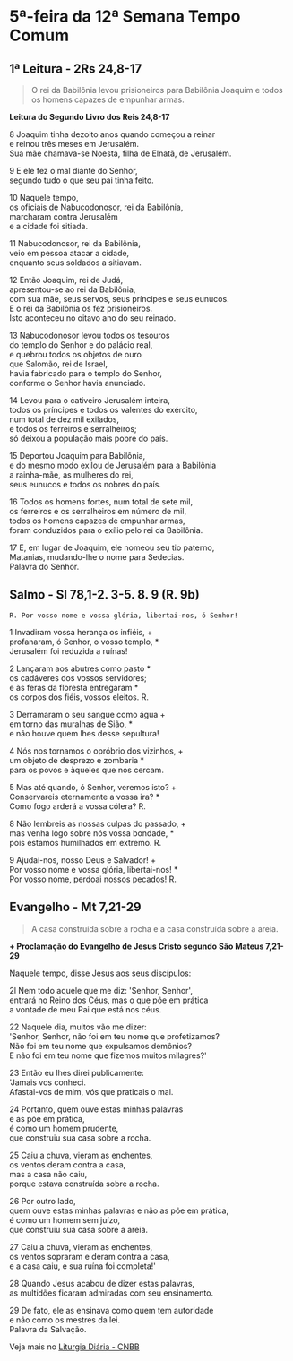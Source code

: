 # 5ª-feira da 12ª Semana Tempo Comum

## 1ª Leitura - 2Rs 24,8-17

> O rei da Babilônia levou prisioneiros para Babilônia Joaquim e todos os homens capazes de empunhar armas.

**Leitura do Segundo Livro dos Reis 24,8-17**

8 Joaquim tinha dezoito anos quando começou a reinar    
 e reinou três meses em Jerusalém.   
 Sua mãe chamava-se Noesta, filha de Elnatã, de Jerusalém.   
9 E ele fez o mal diante do Senhor,   
 segundo tudo o que seu pai tinha feito.   
10 Naquele tempo,   
 os oficiais de Nabucodonosor, rei da Babilônia,   
 marcharam contra Jerusalém   
 e a cidade foi sitiada.   
11 Nabucodonosor, rei da Babilônia,   
 veio em pessoa atacar a cidade,   
 enquanto seus soldados a sitiavam.   
12 Então Joaquim, rei de Judá,   
 apresentou-se ao rei da Babilônia,   
 com sua mãe, seus servos, seus príncipes e seus eunucos.   
 E o rei da Babilônia os fez prisioneiros.   
 Isto aconteceu no oitavo ano do seu reinado.   
13 Nabucodonosor levou todos os tesouros   
 do templo do Senhor e do palácio real,   
 e quebrou todos os objetos de ouro   
 que Salomão, rei de Israel,   
 havia fabricado para o templo do Senhor,   
 conforme o Senhor havia anunciado.   
14 Levou para o cativeiro Jerusalém inteira,   
 todos os príncipes e todos os valentes do exército,   
 num total de dez mil exilados,   
 e todos os ferreiros e serralheiros;   
 só deixou a população mais pobre do país.   
15 Deportou Joaquim para Babilônia,   
 e do mesmo modo exilou de Jerusalém para a Babilônia   
 a rainha-mãe, as mulheres do rei,   
 seus eunucos e todos os nobres do país.   
16 Todos os homens fortes, num total de sete mil,   
 os ferreiros e os serralheiros em número de mil,   
 todos os homens capazes de empunhar armas,   
 foram conduzidos para o exílio pelo rei da Babilônia.   
17 E, em lugar de Joaquim, ele nomeou seu tio paterno,   
 Matanias, mudando-lhe o nome para Sedecias.   
 Palavra do Senhor.

## Salmo - Sl 78,1-2. 3-5. 8. 9 (R. 9b)

`R. Por vosso nome e vossa glória, libertai-nos, ó Senhor!`

1 Invadiram vossa herança os infiéis, +   
 profanaram, ó Senhor, o vosso templo, *   
 Jerusalém foi reduzida a ruínas!   
2 Lançaram aos abutres como pasto *   
 os cadáveres dos vossos servidores;   
 e às feras da floresta entregaram *   
 os corpos dos fiéis, vossos eleitos. R.       
3 Derramaram o seu sangue como água +   
 em torno das muralhas de Sião, *   
 e não houve quem lhes desse sepultura!   
4 Nós nos tornamos o opróbrio dos vizinhos, +   
 um objeto de desprezo e zombaria *   
 para os povos e àqueles que nos cercam.   
5 Mas até quando, ó Senhor, veremos isto? +   
 Conservareis eternamente a vossa ira? *   
 Como fogo arderá a vossa cólera? R.       
8 Não lembreis as nossas culpas do passado, +   
 mas venha logo sobre nós vossa bondade, *   
 pois estamos humilhados em extremo. R.       
9 Ajudai-nos, nosso Deus e Salvador! +   
 Por vosso nome e vossa glória, libertai-nos! *   
 Por vosso nome, perdoai nossos pecados! R.

## Evangelho - Mt 7,21-29

> A casa construída sobre a rocha e a casa construída sobre a areia.

**+ Proclamação do Evangelho de Jesus Cristo segundo São Mateus  7,21-29**

Naquele tempo, disse Jesus aos seus discípulos:   
2l Nem todo aquele que me diz: 'Senhor, Senhor',   
 entrará no Reino dos Céus, mas o que põe em prática   
 a vontade de meu Pai que está nos céus.   
22 Naquele dia, muitos vão me dizer:   
 'Senhor, Senhor, não foi em teu nome que profetizamos?   
 Não foi em teu nome que expulsamos demônios?   
 E não foi em teu nome que fizemos muitos milagres?'   
23 Então eu lhes direi publicamente:   
 'Jamais vos conheci.   
 Afastai-vos de mim, vós que praticais o mal.   
24 Portanto, quem ouve estas minhas palavras   
 e as põe em prática,   
 é como um homem prudente,   
 que construiu sua casa sobre a rocha.   
25 Caiu a chuva, vieram as enchentes,   
 os ventos deram contra a casa,   
 mas a casa não caiu,   
 porque estava construída sobre a rocha.   
26 Por outro lado,   
 quem ouve estas minhas palavras e não as põe em prática,   
 é como um homem sem juízo,   
 que construiu sua casa sobre a areia.   
27 Caiu a chuva, vieram as enchentes,   
 os ventos sopraram e deram contra a casa,   
 e a casa caiu, e sua ruína foi completa!'   
28 Quando Jesus acabou de dizer estas palavras,   
 as multidões ficaram admiradas com seu ensinamento.   
29 De fato, ele as ensinava como quem tem autoridade   
 e não como os mestres da lei.   
 Palavra da Salvação.

Veja mais no [Liturgia Diária - CNBB](http://liturgiadiaria.cnbb.org.br/app/user/user/UserView.php?ano=2016&mes=6&dia=23)
